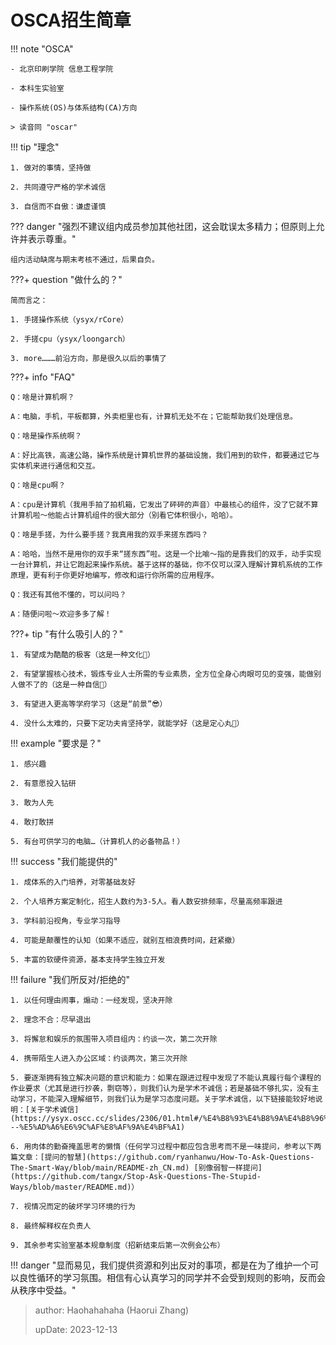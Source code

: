 # OSCA招生简章

!!! note "OSCA"

	- 北京印刷学院 信息工程学院

	- 本科生实验室

	- 操作系统(OS)与体系结构(CA)方向

	> 读音同 "oscar"

!!! tip "理念"

	1. 做对的事情，坚持做

	2. 共同遵守严格的学术诚信

	3. 自信而不自傲：谦虚谨慎

??? danger "强烈不建议组内成员参加其他社团，这会耽误太多精力；但原则上允许并表示尊重。"

	组内活动缺席与期末考核不通过，后果自负。

???+ question "做什么的？"

	简而言之：

	1. 手搓操作系统（ysyx/rCore）

	2. 手搓cpu（ysyx/loongarch）

	3. more………前沿方向，那是很久以后的事情了

???+ info "FAQ"

	Q：啥是计算机啊？

	A：电脑，手机，平板都算，外卖柜里也有，计算机无处不在；它能帮助我们处理信息。

	Q：啥是操作系统啊？

	A：好比高铁，高速公路，操作系统是计算机世界的基础设施，我们用到的软件，都要通过它与实体机来进行通信和交互。

	Q：啥是cpu啊？

	A：cpu是计算机（我用手拍了拍机箱，它发出了砰砰的声音）中最核心的组件，没了它就不算计算机啦～他能占计算机组件的很大部分（别看它体积很小，哈哈）。

	Q：啥是手搓，为什么要手搓？我真用我的双手来搓东西吗？

	A：哈哈，当然不是用你的双手来“搓东西”啦。这是一个比喻～指的是靠我们的双手，动手实现一台计算机，并让它跑起来操作系统。基于这样的基础，你不仅可以深入理解计算机系统的工作原理，更有利于你更好地编写，修改和运行你所需的应用程序。

	Q：我还有其他不懂的，可以问吗？

	A：随便问啦～欢迎多多了解！

???+ tip "有什么吸引人的？"

	1. 有望成为酷酷的极客（这是一种文化🤙）

	2. 有望掌握核心技术，锻炼专业人士所需的专业素质，全方位全身心肉眼可见的变强，能做别人做不了的（这是一种自信🤏）

	3. 有望进入更高等学府学习（这是“前景”😎）

	4. 没什么太难的，只要下定功夫肯坚持学，就能学好（这是定心丸🤤）

!!! example "要求是？"

	1. 感兴趣

	2. 有意愿投入钻研

	3. 敢为人先

	4. 敢打敢拼

	5. 有台可供学习的电脑…（计算机人的必备物品！）

!!! success "我们能提供的"

	1. 成体系的入门培养，对零基础友好

	2. 个人培养方案定制化，招生人数约为3-5人。看人数安排频率，尽量高频率跟进

	3. 学科前沿视角，专业学习指导

	4. 可能是颠覆性的认知（如果不适应，就别互相浪费时间，赶紧撤）

	5. 丰富的软硬件资源，基本支持学生独立开发

!!! failure "我们所反对/拒绝的"

	1. 以任何理由闹事，煽动：一经发现，坚决开除

	2. 理念不合：尽早退出

	3. 将懈怠和娱乐的氛围带入项目组内：约谈一次，第二次开除

	4. 携带陌生人进入办公区域：约谈两次，第三次开除

	5. 要逐渐拥有独立解决问题的意识和能力：如果在跟进过程中发现了不能认真履行每个课程的作业要求（尤其是进行抄袭，剽窃等），则我们认为是学术不诚信；若是基础不够扎实，没有主动学习，不能深入理解细节，则我们认为是学习态度问题。关于学术诚信，以下链接能较好地说明：[关于学术诚信](https://ysyx.oscc.cc/slides/2306/01.html#/%E4%B8%93%E4%B8%9A%E4%B8%96%E7%95%8C%E8%A7%821---%E5%AD%A6%E6%9C%AF%E8%AF%9A%E4%BF%A1)

	6. 用肉体的勤奋掩盖思考的懒惰（任何学习过程中都应包含思考而不是一味提问，参考以下两篇文章：[提问的智慧](https://github.com/ryanhanwu/How-To-Ask-Questions-The-Smart-Way/blob/main/README-zh_CN.md) [别像弱智一样提问](https://github.com/tangx/Stop-Ask-Questions-The-Stupid-Ways/blob/master/README.md)）

	7. 视情况而定的破坏学习环境的行为

	8. 最终解释权在负责人

	9. 其余参考实验室基本规章制度（招新结束后第一次例会公布）

!!! danger "显而易见，我们提供资源和列出反对的事项，都是在为了维护一个可以良性循环的学习氛围。相信有心认真学习的同学并不会受到规则的影响，反而会从秩序中受益。"

> author: Haohahahaha (Haorui Zhang)
>
> upDate: 2023-12-13
